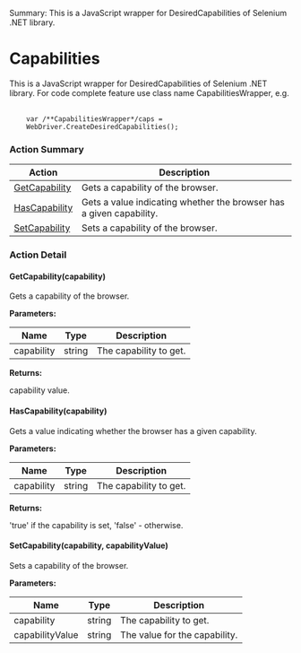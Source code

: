 Summary: This is a JavaScript wrapper for DesiredCapabilities of Selenium .NET library.

# Capabilities

This is a JavaScript wrapper for DesiredCapabilities of Selenium .NET library.For code complete feature use class name CapabilitiesWrapper, e.g. <br><br><p style="margin-left: 30px;"><code>var /&#42;&#42;CapabilitiesWrapper&#42;/caps = WebDriver.CreateDesiredCapabilities();</code></p>






<!-- ============================== property summary ========================== -->

	
<!-- ============================== action summary ========================== -->



### Action Summary

|  **Action** | **Description** | 
| ----------- | --------------- |
|	[GetCapability](#GetCapability) | Gets a capability of the browser. |
|	[HasCapability](#HasCapability) | Gets a value indicating whether the browser has a given capability. |
|	[SetCapability](#SetCapability) | Sets a capability of the browser. |




<!-- ============================== property detail ========================== -->
	
	
<!-- ============================== action detail ========================== -->
	
### Action Detail
		
<a name="GetCapability"></a>    
#### GetCapability(capability)

Gets a capability of the browser.


**Parameters:**

|	**Name** | **Type** | **Description** |
| ---------- | -------- | --------------- |
| capability | string |	The capability to get. |




**Returns:**

capability value.



<a name="see.also.capabilities.getcapability"></a>

<a name="HasCapability"></a>    
#### HasCapability(capability)

Gets a value indicating whether the browser has a given capability.


**Parameters:**

|	**Name** | **Type** | **Description** |
| ---------- | -------- | --------------- |
| capability | string |	The capability to get. |




**Returns:**

'true' if the capability is set, 'false' - otherwise.



<a name="see.also.capabilities.hascapability"></a>

<a name="SetCapability"></a>    
#### SetCapability(capability, capabilityValue)

Sets a capability of the browser.


**Parameters:**

|	**Name** | **Type** | **Description** |
| ---------- | -------- | --------------- |
| capability | string |	The capability to get. |
| capabilityValue | string |	The value for the capability. |





<a name="see.also.capabilities.setcapability"></a>

	

